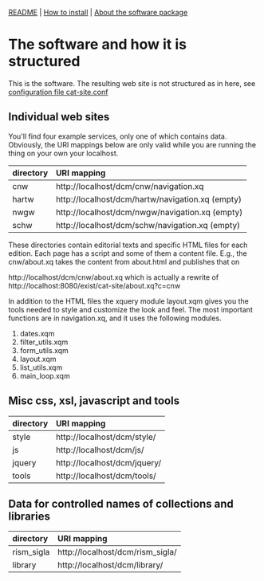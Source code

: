 
[README](../README.md) | [How to install](../INSTALL.md) | [About the software package](cat-site/README.md)

# The software and how it is structured

This is the software. The resulting web site is not structured as in
here, see [configuration file cat-site.conf](../cat-site.conf)

## Individual web sites

You'll find four example services, only one of which contains
data. Obviously, the URI mappings below are only valid while you are
running the thing on your own your localhost.

| directory  | URI mapping |
|:-----------|:------------|
| cnw        | http://localhost/dcm/cnw/navigation.xq |
| hartw      | http://localhost/dcm/hartw/navigation.xq (empty) |
| nwgw       | http://localhost/dcm/nwgw/navigation.xq (empty) |
| schw       | http://localhost/dcm/schw/navigation.xq (empty) |

These directories contain editorial texts and specific HTML files for
each edition. Each page has a script and some of them a content
file. E.g., the cnw/about.xq takes the content from about.html and publishes that on 

http://localhost/dcm/cnw/about.xq which is actually a rewrite of
http://localhost:8080/exist/cat-site/about.xq?c=cnw

In addition to the HTML files the xquery module layout.xqm gives you
the tools needed to style and customize the look and feel. The most
important functions are in navigation.xq, and it uses the following
modules.

1. dates.xqm
2. filter_utils.xqm
3. form_utils.xqm
4. layout.xqm
5. list_utils.xqm
6. main_loop.xqm

## Misc css, xsl, javascript and tools

| directory  | URI mapping |
|:-----------|:------------|
| style | http://localhost/dcm/style/ |
| js |  http://localhost/dcm/js/ |
| jquery | http://localhost/dcm/jquery/ |
| tools |  http://localhost/dcm/tools/ |

## Data for controlled names of collections and libraries

| directory  | URI mapping |
|:-----------|:------------|
| rism_sigla | http://localhost/dcm/rism_sigla/ |
| library | http://localhost/dcm/library/ |
